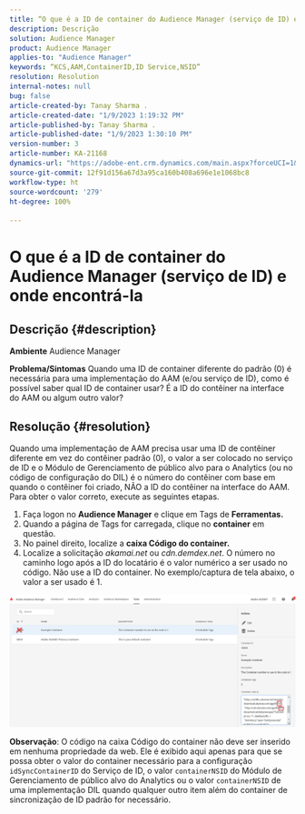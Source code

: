 ```yaml
---
title: “O que é a ID de container do Audience Manager (serviço de ID) e onde encontrá-la”
description: Descrição
solution: Audience Manager
product: Audience Manager
applies-to: "Audience Manager"
keywords: “KCS,AAM,ContainerID,ID Service,NSID”
resolution: Resolution
internal-notes: null
bug: false
article-created-by: Tanay Sharma .
article-created-date: "1/9/2023 1:19:32 PM"
article-published-by: Tanay Sharma .
article-published-date: "1/9/2023 1:30:10 PM"
version-number: 3
article-number: KA-21168
dynamics-url: "https://adobe-ent.crm.dynamics.com/main.aspx?forceUCI=1&pagetype=entityrecord&etn=knowledgearticle&id=af73203e-2090-ed11-aad1-6045bd006793"
source-git-commit: 12f91d156a67d3a95ca160b408a696e1e1068bc8
workflow-type: ht
source-wordcount: '279'
ht-degree: 100%

---
```


# O que é a ID de container do Audience Manager (serviço de ID) e onde encontrá-la

## Descrição {#description}

<b>Ambiente</b>
Audience Manager


<b>Problema/Sintomas</b>
Quando uma ID de container diferente do padrão (0) é necessária para uma implementação do AAM (e/ou serviço de ID), como é possível saber qual ID de container usar? É a ID do contêiner na interface do AAM ou algum outro valor?


## Resolução {#resolution}


Quando uma implementação de AAM precisa usar uma ID de contêiner diferente em vez do contêiner padrão (0), o valor a ser colocado no serviço de ID e o Módulo de Gerenciamento de público alvo para o Analytics (ou no código de configuração do DIL) é o número do contêiner com base em quando o contêiner foi criado, NÃO a ID do contêiner na interface do AAM. Para obter o valor correto, execute as seguintes etapas.

1. Faça logon no <b>Audience Manager</b> e clique em Tags de <b>Ferramentas</b><b>.</b>
2. Quando a página de Tags for carregada, clique no <b>container</b> em questão.
3. No painel direito, localize a <b>caixa Código do container.</b>
4. Localize a solicitação *akamai.net* ou *cdn.demdex.net*. O número no caminho logo após a ID do locatário é o valor numérico a ser usado no código. Não use a ID do container. No exemplo/captura de tela abaixo, o valor a ser usado é 1.


![](assets/4768ad75-347c-ed11-81ac-6045bd006a22.png)

<b>Observação</b>: O código na caixa Código do container não deve ser inserido em nenhuma propriedade da web. Ele é exibido aqui apenas para que se possa obter o valor do container necessário para a configuração `idSyncContainerID` do Serviço de ID, o valor `containerNSID` do Módulo de Gerenciamento de público alvo do Analytics ou o valor `containerNSID` de uma implementação DIL quando qualquer outro item além do container de sincronização de ID padrão for necessário.



